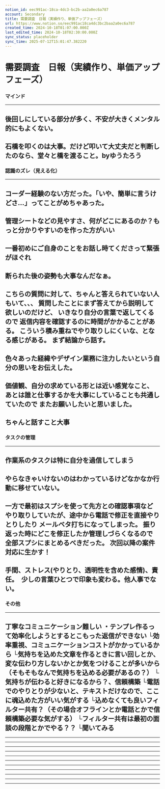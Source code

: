 ```yaml
---
notion_id: eec991ac-18ca-4dc3-bc2b-aa2a0ec6a787
account: Secondary
title: 需要調査　日報（実績作り、単価アップフェーズ）
url: https://www.notion.so/eec991ac18ca4dc3bc2baa2a0ec6a787
created_time: 2024-10-18T01:07:00.000Z
last_edited_time: 2024-10-18T02:30:00.000Z
sync_status: placeholder
sync_time: 2025-07-12T15:01:47.382220
---
```

# 需要調査　日報（実績作り、単価アップフェーズ）

### マインド
---
後回しにしている部分が多く、不安が大きくメンタル的にもよくない。
---
石橋を叩くのは大事。だけど叩いて大丈夫だと判断したのなら、堂々と橋を渡ること。byゆうたろう
---
### 認識のズレ（見える化）
---
コーダー経験のない方だった。「いや、簡単に言うけどさ…」ってことがめちゃあった。
---
管理シートなどの見やすさ、何がどこにあるのか？もっと分かりやすいのを作った方がいい
---
一番初めにご自身のことをお話し時てくださって緊張がほぐれ
---
断られた後の姿勢も大事なんだなぁ。
---
こちらの質問に対して、ちゃんと答えられていない人もいて、、、
質問したことにまず答えてから説明して欲しいのだけど、
いきなり自分の言葉で返してくるので
返信内容を確認するのに時間がかかることがある。
こういう積み重ねでやり取りしにくいな、となる感じがある。
まず結論から話す。
---
色々あった経緯やデザイン業務に注力したいという自分の思いをお伝えした。
---
価値観、自分の求めている形とは近い感覚なこと、
あとは誰と仕事するかを大事にしていることも共通していたので
またお願いしたいと思いました。
---
ちゃんと話すこと大事
---
### タスクの管理
---
作業系のタスクは特に自分を過信してしまう
---
やらなきゃいけないのはわかっているけどなかなか行動に移せていない。
---
一方で最初はスプシを使って先方との確認事項など
やり取りしていたが、途中から電話で修正を直接やりとりしたり
メールベタ打ちになってしまった。
振り返った時にどこを修正したか管理しづらくなるので
全部スプシにまとめるべきだった。
次回以降の案件対応に生かす！
---
手間、ストレス(やりとり、透明性を含めた感情)、責任。　少しの言葉ひとつで印象も変わる。他人事でない。
---
### その他
---
丁寧なコミュニケーション難しい
・テンプレ作るって効率化しようとするとこもった返信ができない
└効率重視、コミュニケーションコストがかかっているから
└気持ちを込めた文章を作るときに言い回しとか、変な伝わり方しないかとか気をつけることが多いから
（そもそもなんで気持ちを込める必要があるの？）
└気持ちが伝わると好きになるから？、信頼構築
└電話でのやりとりが少ないと、テキストだけなので、ここに魂込めた方がいい気がする
└込めなくても良いフィルター共有？（その場合オフラインとか電話とかで信頼構築必要な気がする）
└フィルター共有は最初の面談の段階とかでやる？？
└聞いてみる
---
---
---
---
---
---
---
---
---
---
---
---